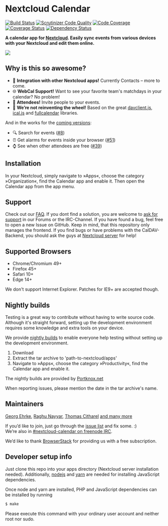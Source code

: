# Nextcloud Calendar 

[![Build Status](https://travis-ci.org/nextcloud/calendar.svg?branch=master)](https://travis-ci.org/nextcloud/calendar)
[![Scrutinizer Code Quality](https://scrutinizer-ci.com/g/nextcloud/calendar/badges/quality-score.png?b=master)](https://scrutinizer-ci.com/g/nextcloud/calendar/?branch=master)
[![Code Coverage](https://scrutinizer-ci.com/g/nextcloud/calendar/badges/coverage.png?b=master)](https://scrutinizer-ci.com/g/nextcloud/calendar/?branch=master)
[![Coverage Status](https://coveralls.io/repos/github/nextcloud/calendar/badge.svg?branch=master)](https://coveralls.io/github/nextcloud/calendar?branch=master)
[![Dependency Status](https://www.versioneye.com/user/projects/57dc165a037c200040cdced9/badge.svg?style=flat-square)](https://www.versioneye.com/user/projects/57dc165a037c200040cdced9)

**A calendar app for [Nextcloud](http://nextcloud.com). Easily sync events from various devices with your Nextcloud and edit them online.**  

![](https://github.com/nextcloud/screenshots/raw/master/apps/Calendar/calendar.png)

## Why is this so awesome?

* :rocket: **Integration with other Nextcloud apps!** Currently Contacts – more to come.
* :globe_with_meridians: **WebCal Support!** Want to see your favorite team's matchdays in your calendar? No problem!
* :raising_hand: **Attendees!** Invite people to your events.
* :see_no_evil: **We’re not reinventing the wheel!** Based on the great [davclient.js](https://github.com/evert/davclient.js), [ical.js](https://github.com/mozilla-comm/ical.js) and [fullcalendar](https://github.com/fullcalendar/fullcalendar) libraries.

And in the works for the [coming versions](https://github.com/nextcloud/calendar/milestones/):
* :mag: Search for events ([#8](https://github.com/nextcloud/calendar/issues/8))
* :alarm_clock: Get alarms for events inside your browser ([#51](https://github.com/nextcloud/calendar/issues/51))
* :watch: See when other attendees are free ([#39](https://github.com/nextcloud/calendar/issues/39))

## Installation

In your Nextcloud, simply navigate to »Apps«, choose the category »Organization«, find the Calendar app and enable it.
Then open the Calendar app from the app menu.

## Support

Check out our [FAQ](https://github.com/nextcloud/calendar/wiki/FAQs). If you dont find a solution, you are welcome to [ask for support](https://help.nextcloud.com) in our Forums or the IRC-Channel. If you have found a bug, feel free to open a new Issue on GitHub. Keep in mind, that this repository only manages the frontend. If you find bugs or have problems with the CalDAV-Backend, you should ask the guys at [Nextcloud server](https://github.com/nextcloud/server) for help!

## Supported Browsers

* Chrome/Chromium 49+
* Firefox 45+
* Safari 10+
* Edge 14+

We don't support Internet Explorer. Patches for IE9+ are accepted though.

## Nightly builds

Testing is a great way to contribute without having to write source code.
Although it's straight forward, setting up the development environment requires some knowledge and extra tools on your device.

We provide [nightly builds](https://nightly.portknox.net/calendar/?C=M;O=D) to enable everyone help testing without setting up the development environment.  

1. Download
2. Extract the tar archive to 'path-to-nextcloud/apps'
3. Navigate to »Apps«, choose the category »Productivity«, find the Calendar app and enable it.

The nightly builds are provided by [Portknox.net](https://portknox.net)

When reporting issues, please mention the date in the tar archive's name.

## Maintainers

[Georg Ehrke](https://github.com/georgehrke), [Raghu Nayyar](https://github.com/raghunayyar), [Thomas Citharel](https://github.com/tcitworld) [and many more](https://github.com/nextcloud/calendar/graphs/contributors)

If you’d like to join, just go through the [issue list](https://github.com/nextcloud/calendar/issues?q=is%3Aopen+is%3Aissue+label%3A%22starter+issue%22) and fix some. :)   
We’re also in [#nextcloud-calendar on freenode IRC](https://webchat.freenode.net/?channels=nextcloud-calendar).

We’d like to thank [BrowserStack](https://www.browserstack.com) for providing us with a free subscription.

## Developer setup info

Just clone this repo into your apps directory (Nextcloud server installation needed). Additionally,  [nodejs](https://nodejs.org/en/download/package-manager/) and [yarn](https://yarnpkg.com/) are needed for installing JavaScript dependencies.

Once node and yarn are installed, PHP and JavaScript dependencies can be installed by running
```bash
$ make
```
Please execute this command with your ordinary user account and neither root nor sudo.
